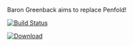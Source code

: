 Baron Greenback aims to replace Penfold!

[![Build Status](https://travis-ci.org/joseblas/baron-greenback.svg?branch=master)](https://travis-ci.org/joseblas/baron-greenback)

[ ![Download](https://api.bintray.com/packages/sns/baron-greenback/baron-greenback/images/download.svg) ](https://bintray.com/joseblas/baron-greenback/baron-greenback/_latestVersion)
